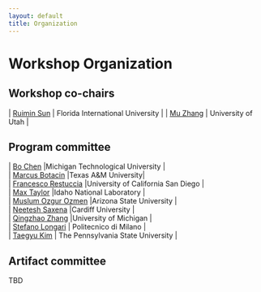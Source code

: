 ```yaml
---
layout: default
title: Organization
---
```


# Workshop Organization


## Workshop co-chairs
<!-- - [Ruimin Sun](https://www.ruiminsun.com/),&emsp;&emsp;&emsp;&emsp;&emsp;*Florida International University*
- [Mu Zhang](https://sites.google.com/site/muzhang82/), &emsp;&emsp;&emsp;&emsp;*University of Utah* -->

| [Ruimin Sun](https://www.ruiminsun.com/) | Florida International University |
| [Mu Zhang](https://sites.google.com/site/muzhang82/) | University of Utah |

## Program committee


<!-- 
| [Ziming Zhao](https://zzm7000.github.io/) | University at Buffalo |
| [Neetesh Saxena](https://profiles.cardiff.ac.uk/staff/saxenan4) | Cardiff University |
| [Muslum Ozgur Ozmen](https://ozgurozmen.github.io/) | Arizona State University |
| [Bo Chen](https://pages.mtu.edu/~bchen/) | Michigan Technological University |
| [Marcus Botacin](https://marcusbotacin.github.io/) | Texas A&M University |
| [Taegyu Kim](https://tgkim.gitlab.io) | Pennsylvania State University |
| [Aolin Ding](https://aolind.github.io/) | Accenture Labs |
| [Stefano Longari](https://ascarecrowhat.github.io) | Politecnico di Milano |               
| [Saman Zonouz](https://www.cc.gatech.edu/people/saman-zonouz) | Georgia Tech |
| [Yan Meng](https://yan4meng.github.io/) | Shanghai Jiao Tong University |
| [Matthias Eckhart](https://www.sba-research.org/team/matthias-eckhart/) | SBA Research & University of Vienna |
| [Qingzhao Zhang](https://zqzqz.github.io/) | University of Michigan |
| [Luis Garcia](https://lagarcia.us) | University of Utah |
| [Yuede Ji]((https://yuede.github.io/)) | The University of Texas at Arlington | -->

|	[Bo Chen](https://pages.mtu.edu/~bchen/)	|Michigan Technological University		|			
|	[Marcus Botacin](https://marcusbotacin.github.io/)	|Texas A&M University|			
|	[Francesco Restuccia](https://frestucc.github.io/)	|University of California San Diego		|				
|	[Max Taylor](https://maxtaylor.dev/)	|Idaho National Laboratory		|								
|	[Muslum Ozgur Ozmen](https://ozgurozmen.github.io/)	|Arizona State University	|				
|	[Neetesh Saxena](https://profiles.cardiff.ac.uk/staff/saxenan4)	|Cardiff University	|				
|	[Qingzhao Zhang](https://zqzqz.github.io/)	|University of Michigan			|						
|	[Stefano Longari](https://ascarecrowhat.github.io)	| Politecnico di Milano	|				
|	[Taegyu Kim](https://tgkim.gitlab.io) |	The Pennsylvania State University |


## Artifact committee

TBD


